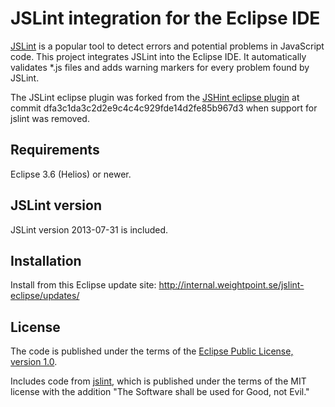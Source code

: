 JSLint integration for the Eclipse IDE
======================================

[JSLint](http://www.jslint.com/) is a popular tool to detect
errors and potential problems in JavaScript code.  This project integrates JSLint into
the Eclipse IDE.  It automatically validates \*.js files and adds warning markers for
every problem found by JSLint.

The JSLint eclipse plugin was forked from the 
[JSHint eclipse plugin](https://github.com/eclipsesource/jshint-eclipse) at commit dfa3c1da3c2d2e9c4c4c929fde14d2fe85b967d3 when support for jslint was removed.

Requirements
------------

Eclipse 3.6 (Helios) or newer.

JSLint version
--------------

JSLint version 2013-07-31 is included.

Installation
------------

Install from this Eclipse update site: http://internal.weightpoint.se/jslint-eclipse/updates/

License
-------

The code is published under the terms of the [Eclipse Public License, version 1.0](http://www.eclipse.org/legal/epl-v10.html).

Includes code from [jslint](https://github.com/douglascrockford/JSLint), which is published under the terms of the MIT license with the addition "The Software shall be used for Good, not Evil."

